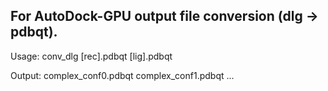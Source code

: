 ## For AutoDock-GPU output file conversion (dlg -> pdbqt).

Usage: conv_dlg [rec].pdbqt [lig].pdbqt

Output: complex_conf0.pdbqt complex_conf1.pdbqt ...
